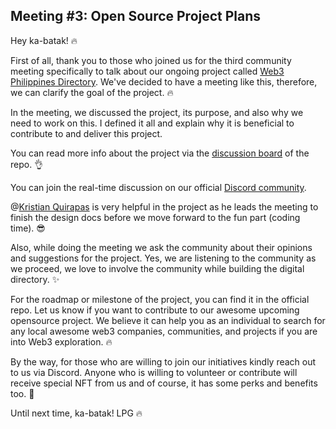 ## Meeting #3: Open Source Project Plans

Hey ka-batak! 🔥

First of all, thank you to those who joined us for the third community meeting specifically to talk about our ongoing project called [Web3 Philippines Directory](https://github.com/web3phl/directory). We've decided to have a meeting like this, therefore, we can clarify the goal of the project. 🔥

In the meeting, we discussed the project, its purpose, and also why we need to work on this. I defined it all and explain why it is beneficial to contribute to and deliver this project.

You can read more info about the project via the [discussion board](https://github.com/web3phl/directory/discussions) of the repo. 👌

You can join the real-time discussion on our official [Discord community](https://web3philippines.org/discord).

@[Kristian Quirapas](@kquirapas) is very helpful in the project as he leads the meeting to finish the design docs before we move forward to the fun part (coding time). 😎

Also, while doing the meeting we ask the community about their opinions and suggestions for the project. Yes, we are listening to the community as we proceed, we love to involve the community while building the digital directory. ✨

For the roadmap or milestone of the project, you can find it in the official repo. Let us know if you want to contribute to our awesome upcoming opensource project. We believe it can help you as an individual to search for any local awesome web3 companies, communities, and projects if you are into Web3 exploration. 🔥

By the way, for those who are willing to join our initiatives kindly reach out to us via Discord. Anyone who is willing to volunteer or contribute will receive special NFT from us and of course, it has some perks and benefits too. 👊

Until next time, ka-batak! LPG 🔥